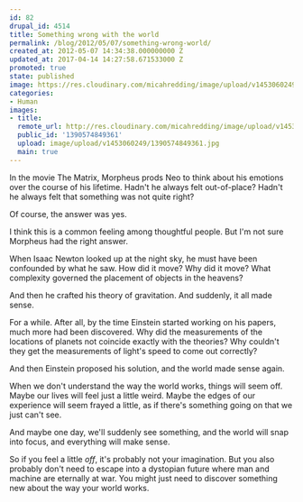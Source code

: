 ```yaml
---
id: 82
drupal_id: 4514
title: Something wrong with the world
permalink: /blog/2012/05/07/something-wrong-world/
created_at: 2012-05-07 14:34:38.000000000 Z
updated_at: 2017-04-14 14:27:58.671533000 Z
promoted: true
state: published
image: https://res.cloudinary.com/micahredding/image/upload/v1453060249/1390574849361.jpg
categories:
- Human
images:
- title: 
  remote_url: http://res.cloudinary.com/micahredding/image/upload/v1453060249/1390574849361.jpg
  public_id: '1390574849361'
  upload: image/upload/v1453060249/1390574849361.jpg
  main: true
---
```

In the movie The Matrix, Morpheus prods Neo to think about his emotions over the course of his lifetime. Hadn't he always felt out-of-place? Hadn't he always felt that something was not quite right?

Of course, the answer was yes.

I think this is a common feeling among thoughtful people. But I'm not sure Morpheus had the right answer.

When Isaac Newton looked up at the night sky, he must have been confounded by what he saw. How did it move? Why did it move? What complexity governed the placement of objects in the heavens?

And then he crafted his theory of gravitation. And suddenly, it all made sense.

For a while. After all, by the time Einstein started working on his papers, much more had been discovered. Why did the measurements of the locations of planets not coincide exactly with the theories? Why couldn't they get the measurements of light's speed to come out correctly?

And then Einstein proposed his solution, and the world made sense again.

When we don't understand the way the world works, things will seem off. Maybe our lives will feel just a little weird. Maybe the edges of our experience will seem frayed a little, as if there's something going on that we just can't see.

And maybe one day, we'll suddenly see something, and the world will snap into focus, and everything will make sense.

So if you feel a little *off*, it's probably not your imagination. But you also probably don't need to escape into a dystopian future where man and machine are eternally at war. You might just need to discover something new about the way your world works.
